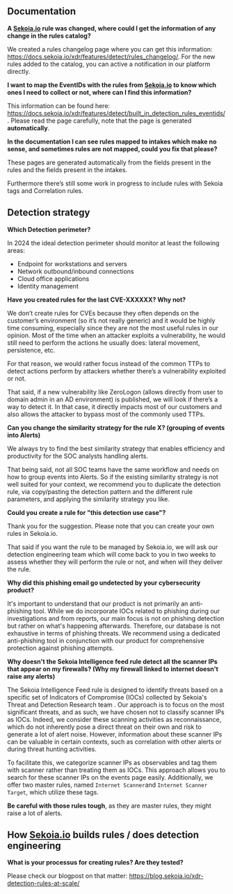 ## Documentation

**A [Sekoia.io](http://Sekoia.io) rule was changed, where could I get the information of any change in the rules catalog?**
    
We created a rules changelog page where you can get this information: https://docs.sekoia.io/xdr/features/detect/rules_changelog/. For the new rules added to the catalog, you can active a notification in our platform directly.

**I want to map the EventIDs with the rules from [Sekoia.io](http://Sekoia.io) to know which ones I need to collect or not, where can I find this information?**
    
This information can be found here: https://docs.sekoia.io/xdr/features/detect/built_in_detection_rules_eventids/. Please read the page carefully, note that the page is generated **automatically**.

**In the documentation I can see rules mapped to intakes which make no sense, and sometimes rules are not mapped, could you fix that please?**
    
These pages are generated automatically from the fields present in the rules and the fields present in the intakes. 

Furthermore there’s still some work in progress to include rules with Sekoia tags and Correlation rules.

## Detection strategy

**Which Detection perimeter?**
    
In 2024 the ideal detection perimeter should monitor at least the following areas: 
- Endpoint for workstations and servers
- Network outbound/inbound connections
- Cloud office applications
- Identity management

**Have you created rules for the last CVE-XXXXXX? Why not?**
    
We don’t create rules for CVEs because they often depends on the customer’s environment (so it’s not really generic) and it would be highly time consuming, especially since they are not the most useful rules in our opinion. Most of the time when an attacker exploits a vulnerability, he would still need to perform the actions he usually does: lateral movement, persistence, etc.
    
For that reason, we would rather focus instead of the common TTPs to detect actions perform by attackers whether there’s a vulnerability exploited or not.
    
That said, if a new vulnerability like ZeroLogon (allows directly from user to domain admin in an AD environment) is published, we will look if there’s a way to detect it. In that case, it directly impacts most of our customers and also allows the attacker to bypass most of the commonly used TTPs.
    
**Can you change the similarity strategy for the rule X? (grouping of events into Alerts)**
    
We always try to find the best similarity strategy that enables efficiency and productivity for the SOC analysts handling alerts.

That being said, not all SOC teams have the same workflow and needs on how to group events into Alerts. So if the existing similarity strategy is not well suited for your context, we recommend you to duplicate the detection rule, via copy/pasting the detection pattern and the different rule parameters, and applying the similarity strategy you like.
    
**Could you create a rule for "this detection use case"?**
    
Thank you for the suggestion. Please note that you can create your own rules in Sekoia.io.

That said if you want the rule to be managed by Sekoia.io, we will ask our detection engineering team which will come back to you in two weeks to assess whether they will perform the rule or not, and when will they deliver the rule.
    
**Why did this phishing email go undetected by your cybersecurity product?**
    
It's important to understand that our product is not primarily an anti-phishing tool. While we do incorporate IOCs related to phishing during our investigations and from reports, our main focus is not on phishing detection but rather on what's happening afterwards. Therefore, our database is not exhaustive in terms of phishing threats. We recommend using a dedicated anti-phishing tool in conjunction with our product for comprehensive protection against phishing attempts.
    
**Why doesn't the Sekoia Intelligence feed rule detect all the scanner IPs that appear on my firewalls? (Why my firewall linked to internet doesn't raise any alerts)**
    
The Sekoia Intelligence Feed rule is designed to identify threats based on a specific set of Indicators of Compromise (IOCs) collected by Sekoia's Threat and Detection Research team . Our approach is to focus on the most significant threats, and as such, we have chosen not to classify scanner IPs as IOCs. Indeed, we consider these scanning activities as reconnaissance, which do not inherently pose a direct threat on their own and risk to generate a lot of alert noise. However, information about these scanner IPs can be valuable in certain contexts, such as correlation with other alerts or during threat hunting activities.
    
To facilitate this, we categorize scanner IPs as observables and tag them with scanner rather than treating them as IOCs. This approach allows you to search for these scanner IPs on the events page easily. Additionally, we offer two master rules, named `Internet Scanner`and `Internet Scanner Target`, which utilize these tags. 

**Be careful with those rules tough**, as they are master rules, they might raise a lot of alerts.

## How [Sekoia.io](http://Sekoia.io) builds rules / does detection engineering

**What is your processus for creating rules? Are they tested?**
    
Please check our blogpost on that matter: https://blog.sekoia.io/xdr-detection-rules-at-scale/
